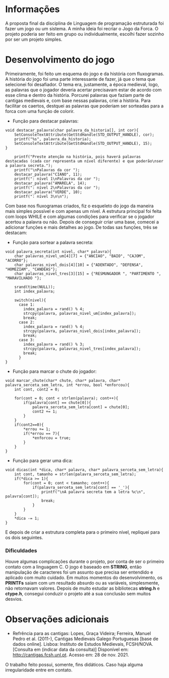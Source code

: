 # Informações
A proposta final da disciplina de Linguagem de programação estruturada foi fazer um jogo ou um sistema. A minha ideia foi recriar o Jogo da Forca. O projeto poderia ser feito em grupo ou individualmente, escolhi fazer sozinho por ser um projeto simples.

# Desenvolvimento do jogo
Primeiramente, foi feito um esquema do jogo e da história com fluxogramas. A história do jogo foi uma parte interessante de fazer, já que o tema que selecionei foi desafiador. O tema era, justamente, a época medieval, logo, as palavras que o jogador deveria acertar precisavam estar de acordo com esse clima e dentro da história. Porcurei palavras que faziam parte de cantigas medievais e, com base nessas palavras, criei a história. Para facilitar os caertos, destquei as palavras que poderiam ser sorteadas para a forca com uma função de colorir.

- Função para destacar palavras:
```
void destacar_palavra(char palavra_da_historia[], int cor){
	SetConsoleTextAttribute(GetStdHandle(STD_OUTPUT_HANDLE), cor);
	printf("%s", palavra_da_historia);
	SetConsoleTextAttribute(GetStdHandle(STD_OUTPUT_HANDLE), 15);
}

	printf("Preste atenção na história, pois haverá palavras destacadas (cada cor representa um nível diferente) e que poderão\nser a palavra secreta.");
	printf("\nPalavras da cor ");
	destacar_palavra("CIANO", 11);
	printf(": nível 1\nPalavras da cor ");
	destacar_palavra("AMARELA", 14);
	printf(": nível 2\nPalavras da cor ");
	destacar_palavra("VERDE", 10);
	printf(": nível 3\n\n");
```

Com base nos fluxogramas criados, fiz o esqueleto do jogo da maneira mais simples possível e com apenas um nível. A estrutura principal foi feita com loops WHILE e com algumas condições para verificar se o jogador acertou a palavra ou não. Depois de conseguir criar uma base, comecei a adicionar funções e mais detalhes ao jogo. De todas sas funções, três se destacam:

- Função para sortear a palavra secreta:
```
void palavra_secreta(int nivel, char* palavra){
    char palavras_nivel_um[4][7] = {"ANCIAO", "BAIO", "CAJOM", "ACORRO"};
    char palavras_nivel_dois[4][10] = {"ADENTADO", "DEFENSA", "HOMEZIAM", "CANDEAS"};
    char palavras_nivel_tres[3][15] = {"RESMUNGADOR ", "PARTIMENTO ", "MARAVILHADO "};
    
    srand(time(NULL));
    int index_palavra;
    
    switch(nivel){
      case 1:
      	index_palavra = rand() % 4;
        strcpy(palavra, palavras_nivel_um[index_palavra]);
        break;
      case 2:
      	index_palavra = rand() % 4;
        strcpy(palavra, palavras_nivel_dois[index_palavra]);
        break;
      case 3:
      	index_palavra = rand() % 3;
        strcpy(palavra, palavras_nivel_tres[index_palavra]);
        break;
      }
}
```

- Função para marcar o chute do jogador:
```
void marcar_chute(char* chute, char* palavra, char* palavra_serceta_sem_letra, int *errou, bool *enforcou){
	int cont, cont2 = 0;
		
	for(cont = 0; cont < strlen(palavra); cont++){
		if(palavra[cont] == chute[0]){
			palavra_serceta_sem_letra[cont] = chute[0];
			cont2 += 1;
		}
	}
	if(cont2==0){
		*errou += 1;
		if(*errou == 7){
			*enforcou = true;
		}
	}
}
```
- Função para gerar uma dica:
```
void dicas(int *dica, char* palavra, char* palavra_serceta_sem_letra){
	int cont, tamanho = strlen(palavra_serceta_sem_letra);
	if(*dica >= 1){
		for(cont = 0; cont < tamanho; cont++){
			if(palavra_serceta_sem_letra[cont] == '_'){
				printf("\nA palavra secreta tem a letra %c\n", palavra[cont]);
				break;
			}
		}
	}
	*dica -= 1;
}
```

E depois de criar a estrutura completa para o primeiro nível, repliquei para os dois seguintes.

### Dificuldades
Houve algumas complicações durante o projeto, por conta de ser o primeiro contato com a linguagem C. O jogo é baseado em **STRING**, então manipulação de caracteres foi um assunto que precisa ser entendido e aplicado com muito cuidado. Em muitos momentos do desenvolvimento, os **PRINTFs** saiam com um resultado absurdo ou as variáveis, simplesmente, não retornavam valores. Depois de muito estudar as bibliotecas __string.h__ e __ctype.h__, consegui conduzir o projeto até a sua conclusão sem muitos desvios.

# Observações adicionais
- Refrência para as cantigas:
Lopes, Graça Videira; Ferreira, Manuel Pedro et al. (2011-), Cantigas Medievais Galego Portuguesas [base de dados online]. Lisboa: 	Instituto de Estudos Medievais, FCSH/NOVA. [Consulta em (indicar data da consulta)] Disponível em: <http://cantigas.fcsh.unl.pt>. Acesso em: 28 de nov. 2021.

O trabalho feito possui, somente, fins didáticos. Caso haja alguma irregularidade entre em contato.
